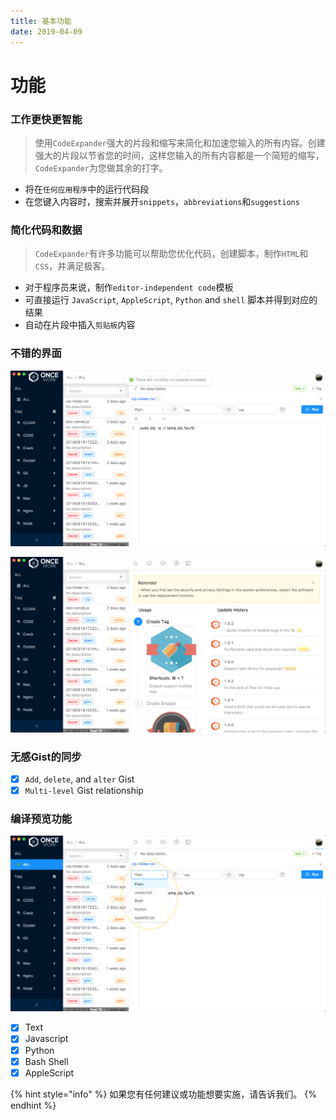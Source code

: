 ```yaml
---
title: 基本功能
date: 2019-04-09
---
```


# 功能

### 工作更快更智能

> 使用`CodeExpander`强大的片段和缩写来简化和加速您输入的所有内容。创建强大的片段以节省您的时间，这样您输入的所有内容都是一个简短的缩写，`CodeExpander`为您做其余的打字。

* 将在`任何应用程序`中的运行代码段
* 在您键入内容时，搜索并展开`snippets`，`abbreviations`和`suggestions`

### 简化代码和数据

> `CodeExpander`有许多功能可以帮助您优化代码，创建脚本，制作`HTML`和`CSS`，并满足极客。

* 对于程序员来说，制作`editor-independent code`模板
* 可直接运行 `JavaScript`, `AppleScript`, `Python` and `shell` 脚本并得到对应的结果
* 自动在片段中插入`剪贴板`内容

### 不错的界面

![](./img/features-editing.png)

![](./img/features-intro.png)

### 无感Gist的同步

* [x] `Add`, `delete`, and `alter` Gist
* [x] `Multi-level` Gist relationship

### 编译预览功能

![](./img/features-language.png)

* [x] Text
* [x] Javascript
* [x] Python
* [x] Bash Shell
* [x] AppleScript

{% hint style="info" %}
 如果您有任何建议或功能想要实施，请告诉我们。
{% endhint %}



